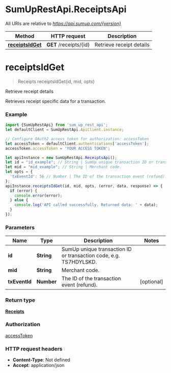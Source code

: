 # SumUpRestApi.ReceiptsApi

All URIs are relative to *https://api.sumup.com/{version}*

Method | HTTP request | Description
------------- | ------------- | -------------
[**receiptsIdGet**](ReceiptsApi.md#receiptsIdGet) | **GET** /receipts/{id} | Retrieve receipt details

<a name="receiptsIdGet"></a>
# **receiptsIdGet**
> Receipts receiptsIdGet(id, mid, opts)

Retrieve receipt details

Retrieves receipt specific data for a transaction.

### Example
```javascript
import {SumUpRestApi} from 'sum_up_rest_api';
let defaultClient = SumUpRestApi.ApiClient.instance;

// Configure OAuth2 access token for authorization: accessToken
let accessToken = defaultClient.authentications['accessToken'];
accessToken.accessToken = 'YOUR ACCESS TOKEN';

let apiInstance = new SumUpRestApi.ReceiptsApi();
let id = "id_example"; // String | SumUp unique transaction ID or transaction code, e.g. TS7HDYLSKD.
let mid = "mid_example"; // String | Merchant code.
let opts = { 
  'txEventId': 56 // Number | The ID of the transaction event (refund).
};
apiInstance.receiptsIdGet(id, mid, opts, (error, data, response) => {
  if (error) {
    console.error(error);
  } else {
    console.log('API called successfully. Returned data: ' + data);
  }
});
```

### Parameters

Name | Type | Description  | Notes
------------- | ------------- | ------------- | -------------
 **id** | **String**| SumUp unique transaction ID or transaction code, e.g. TS7HDYLSKD. | 
 **mid** | **String**| Merchant code. | 
 **txEventId** | **Number**| The ID of the transaction event (refund). | [optional] 

### Return type

[**Receipts**](Receipts.md)

### Authorization

[accessToken](../README.md#accessToken)

### HTTP request headers

 - **Content-Type**: Not defined
 - **Accept**: application/json

